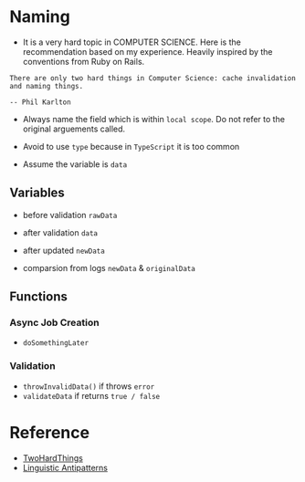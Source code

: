 # Naming

- It is a very hard topic in COMPUTER SCIENCE. Here is the recommendation based on my experience. Heavily inspired by the conventions from Ruby on Rails.

```
There are only two hard things in Computer Science: cache invalidation and naming things.

-- Phil Karlton
```


- Always name the field which is within `local scope`. Do not refer to the original arguements called.
- Avoid to use `type` because in `TypeScript` it is too common

- Assume the variable is `data`
## Variables
- before validation `rawData`
- after validation `data`
- after updated `newData`

- comparsion from logs `newData` & `originalData`


## Functions
### Async Job Creation
- `doSomethingLater`

### Validation
- `throwInvalidData()` if throws `error`
- `validateData` if returns `true / false`




# Reference

- [TwoHardThings](https://martinfowler.com/bliki/TwoHardThings.html)
- [Linguistic Antipatterns](https://www.linguistic-antipatterns.com/?tab=%22Confusable-methods%22)
